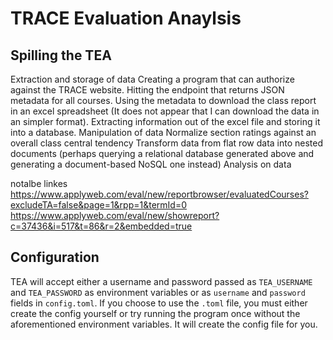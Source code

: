 # TRACE Evaluation Anaylsis
## Spilling the TEA

Extraction and storage of data
  Creating a program that can authorize against the TRACE website.
  Hitting the endpoint that returns JSON metadata for all courses.
  Using the metadata to download the class report in an excel spreadsheet (It does not appear that I can download the data in an simpler format).
  Extracting information out of the excel file and storing it into a database.
Manipulation of data
  Normalize section ratings against an overall class central tendency
  Transform data from flat row data into nested documents (perhaps querying a relational database generated above and generating a document-based NoSQL one instead)
Analysis on data


notalbe linkes
https://www.applyweb.com/eval/new/reportbrowser/evaluatedCourses?excludeTA=false&page=1&rpp=1&termId=0
https://www.applyweb.com/eval/new/showreport?c=37436&i=517&t=86&r=2&embedded=true

## Configuration

TEA will accept either a username and password passed as `TEA_USERNAME` and
`TEA_PASSWORD` as environment variables or as `username` and `password` fields
in `config.toml`. If you choose to use the `.toml` file, you must either create
the config yourself or try running the program once without the aforementioned
environment variables. It will create the config file for you.
